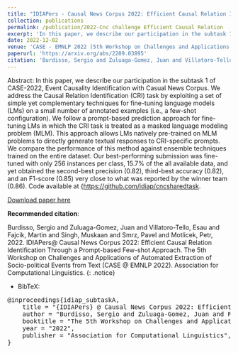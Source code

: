 ```yaml
---
title: "IDIAPers - Causal News Corpus 2022: Efficient Causal Relation Identification Through a Prompt-based Few-shot Approach"
collection: publications
permalink: /publication/2022-Cnc challenge Efficient Causal Relation
excerpt: 'In this paper, we describe our participation in the subtask 1 of CASE-2022 (at EMNLP), Event Causality Identification with Casual News Corpus'
date: 2022-12-02
venue: 'CASE - EMNLP 2022 (5th Workshop on Challenges and Applications of Automated Extraction of Socio-political Events from Text)'
paperurl: 'https://arxiv.org/abs/2209.03895'
citation: 'Burdisso, Sergio and Zuluaga-Gomez, Juan and Villatoro-Tello, Esau and Fajcik, Martin and Singh, Muskaan and Smrz, Pavel and Motlicek, Petr, 2022. IDIAPers - Causal News Corpus 2022: Efficient Causal Relation Identification Through a Prompt-based Few-shot Approach. The 5th Workshop on Challenges and Applications of Automated Extraction of Socio-political Events from Text (CASE - EMNLP 2022). Association for Computational Linguistics'
---
```


Abstract: In this paper, we describe our participation in the subtask 1 of CASE-2022, Event Causality Identification with Casual News Corpus. We address the Causal Relation Identification (CRI) task by exploiting a set of simple yet complementary techniques for fine-tuning language models (LMs) on a small number of annotated examples (i.e., a few-shot configuration). We follow a prompt-based prediction approach for fine-tuning LMs in which the CRI task is treated as a masked language modeling problem (MLM). This approach allows LMs natively pre-trained on MLM problems to directly generate textual responses to CRI-specific prompts.
We compare the performance of this method against  ensemble techniques trained on the entire dataset. Our best-performing submission was fine-tuned with only 256 instances per class, 15.7% of the all available data, and yet obtained the second-best precision (0.82), third-best accuracy (0.82), and an F1-score (0.85) very close to what was reported by the winner team (0.86). Code available at {https://github.com/idiap/cncsharedtask.


[Download paper here](https://arxiv.org/abs/2209.03895)

**Recommended citation**: 

Burdisso, Sergio and Zuluaga-Gomez, Juan and Villatoro-Tello, Esau and Fajcik, Martin and Singh, Muskaan and Smrz, Pavel and Motlicek, Petr, 2022. IDIAPers@ Causal News Corpus 2022: Efficient Causal Relation Identification Through a Prompt-based Few-shot Approach. The 5th Workshop on Challenges and Applications of Automated Extraction of Socio-political Events from Text (CASE @ EMNLP 2022). Association for Computational Linguistics.
{: .notice}

- BibTeX:

<pre>
@inproceedings{idiap_subtaskA,
    title = "{IDIAPers} @ Causal News Corpus 2022: Efficient Causal Relation Identification Through a Prompt-based Few-shot Approach",
    author = "Burdisso, Sergio and Zuluaga-Gomez, Juan and Fajcik, Martin and Villatoro-Tello, Esau and Singh, Muskaan and Motlicek, Petr and Smrz, Pavel",
    booktitle = "The 5th Workshop on Challenges and Applications of Automated Extraction of Socio-political Events from Text (CASE @ EMNLP 2022)",
    year = "2022",
    publisher = "Association for Computational Linguistics",
}
</pre>